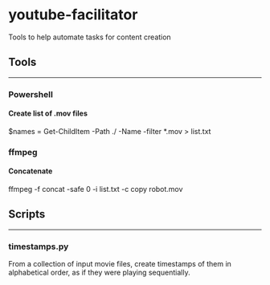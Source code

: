 # youtube-facilitator
Tools to help automate tasks for content creation

## Tools
----------
### Powershell
#### Create list of .mov files
$names = Get-ChildItem -Path ./ -Name -filter *.mov > list.txt

### ffmpeg
#### Concatenate
ffmpeg -f concat -safe 0 -i list.txt -c copy robot.mov

## Scripts
----------
### timestamps.py
From a collection of input movie files, create timestamps of them in alphabetical order, as if they were playing sequentially.
